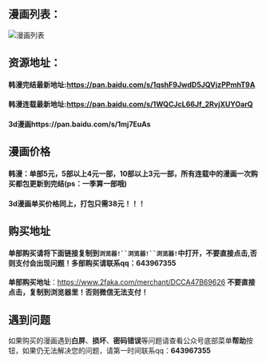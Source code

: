 ## 漫画列表：
![漫画列表](https://upload-images.jianshu.io/upload_images/11373205-b8d00789e3a10865.png)

## 资源地址：
#### 韩漫完结最新地址:https://pan.baidu.com/s/1qshF9JwdD5JQVjzPPmhT9A

#### 韩漫连载最新地址:https://pan.baidu.com/s/1WQCJcL66Jf_2RvjXUYOarQ

#### 3d漫画https://pan.baidu.com/s/1mj7EuAs

## 漫画价格
#### 韩漫：单部5元，5部以上4元一部，10部以上3元一部，所有连载中的漫画一次购买都包更新到完结(ps：一季算一部哦)
#### 3d漫画单买价格同上，打包只需38元！！！

## 购买地址
#### 单部购买请将下面链接复制到`浏览器!``浏览器!``浏览器!`中打开，不要直接点击,否则支付会出现问题！多部购买请联系qq：643967355
**单部购买地址**：https://www.2faka.com/merchant/DCCA47B69626 **不要直接点击，复制到浏览器里！否则微信无法支付！**


## 遇到问题
如果购买的漫画遇到**白屏**、**损坏**、**密码错误**等问题请查看公众号底部菜单**帮助**按钮，如果仍无法解决您的问题，请第一时间联系qq：**643967355**
